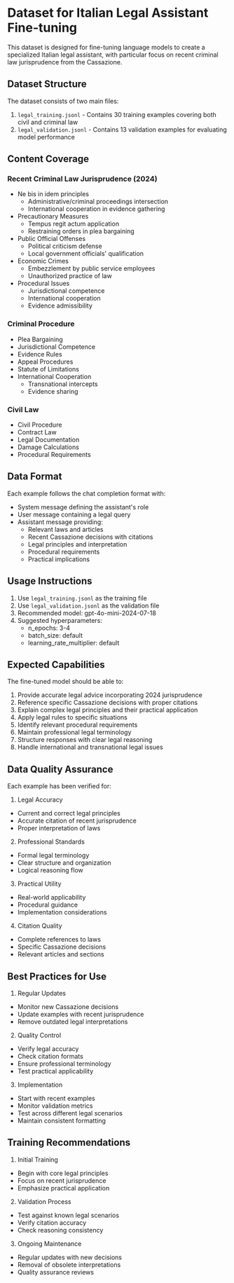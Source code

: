# Dataset for Italian Legal Assistant Fine-tuning

This dataset is designed for fine-tuning language models to create a specialized Italian legal assistant, with particular focus on recent criminal law jurisprudence from the Cassazione.

## Dataset Structure

The dataset consists of two main files:

1. `legal_training.jsonl` - Contains 30 training examples covering both civil and criminal law
2. `legal_validation.jsonl` - Contains 13 validation examples for evaluating model performance

## Content Coverage

### Recent Criminal Law Jurisprudence (2024)
- Ne bis in idem principles
  - Administrative/criminal proceedings intersection
  - International cooperation in evidence gathering
- Precautionary Measures
  - Tempus regit actum application
  - Restraining orders in plea bargaining
- Public Official Offenses
  - Political criticism defense
  - Local government officials' qualification
- Economic Crimes
  - Embezzlement by public service employees
  - Unauthorized practice of law
- Procedural Issues
  - Jurisdictional competence
  - International cooperation
  - Evidence admissibility

### Criminal Procedure
- Plea Bargaining
- Jurisdictional Competence
- Evidence Rules
- Appeal Procedures
- Statute of Limitations
- International Cooperation
  - Transnational intercepts
  - Evidence sharing

### Civil Law
- Civil Procedure
- Contract Law
- Legal Documentation
- Damage Calculations
- Procedural Requirements

## Data Format

Each example follows the chat completion format with:
- System message defining the assistant's role
- User message containing a legal query
- Assistant message providing:
  - Relevant laws and articles
  - Recent Cassazione decisions with citations
  - Legal principles and interpretation
  - Procedural requirements
  - Practical implications

## Usage Instructions

1. Use `legal_training.jsonl` as the training file
2. Use `legal_validation.jsonl` as the validation file
3. Recommended model: gpt-4o-mini-2024-07-18
4. Suggested hyperparameters:
   - n_epochs: 3-4
   - batch_size: default
   - learning_rate_multiplier: default

## Expected Capabilities

The fine-tuned model should be able to:
1. Provide accurate legal advice incorporating 2024 jurisprudence
2. Reference specific Cassazione decisions with proper citations
3. Explain complex legal principles and their practical application
4. Apply legal rules to specific situations
5. Identify relevant procedural requirements
6. Maintain professional legal terminology
7. Structure responses with clear legal reasoning
8. Handle international and transnational legal issues

## Data Quality Assurance

Each example has been verified for:
1. Legal Accuracy
- Current and correct legal principles
- Accurate citation of recent jurisprudence
- Proper interpretation of laws

2. Professional Standards
- Formal legal terminology
- Clear structure and organization
- Logical reasoning flow

3. Practical Utility
- Real-world applicability
- Procedural guidance
- Implementation considerations

4. Citation Quality
- Complete references to laws
- Specific Cassazione decisions
- Relevant articles and sections

## Best Practices for Use

1. Regular Updates
- Monitor new Cassazione decisions
- Update examples with recent jurisprudence
- Remove outdated legal interpretations

2. Quality Control
- Verify legal accuracy
- Check citation formats
- Ensure professional terminology
- Test practical applicability

3. Implementation
- Start with recent examples
- Monitor validation metrics
- Test across different legal scenarios
- Maintain consistent formatting

## Training Recommendations

1. Initial Training
- Begin with core legal principles
- Focus on recent jurisprudence
- Emphasize practical application

2. Validation Process
- Test against known legal scenarios
- Verify citation accuracy
- Check reasoning consistency

3. Ongoing Maintenance
- Regular updates with new decisions
- Removal of obsolete interpretations
- Quality assurance reviews
